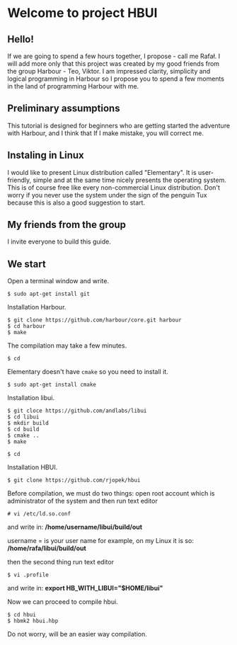 # **Welcome to project HBUI**

## Hello!
If we are going to spend a few hours together, I propose - call me Rafał. I will add more only that this project was created by my good friends from the group Harbour - Teo, Viktor. I am impressed clarity, simplicity and logical programming in Harbour so I propose you to spend a few moments in the land of programming Harbour with me.

## Preliminary assumptions
This tutorial is designed for beginners who are getting started the adventure with Harbour, and I think that If I make mistake, you will correct me.

## Instaling in Linux
I would like to present Linux distribution called "Elementary". It is user-friendly, simple and at the same time nicely presents the operating system. This is of course free like every non-commercial Linux distribution. Don't worry if you never use the system under the sign of the penguin Tux because this is also a good suggestion to start.

## My friends from the group
I invite everyone to build this guide.

## We start
Open a terminal window and write.
```
$ sudo apt-get install git
```
Installation Harbour.
```
$ git clone https://github.com/harbour/core.git harbour
$ cd harbour
$ make
```
The compilation may take a few minutes.
```
$ cd
```
Elementary doesn't have `cmake` so you need to install it.
```
$ sudo apt-get install cmake
```
Installation libui.
```
$ git cloce https://github.com/andlabs/libui
$ cd libui
$ mkdir build
$ cd build
$ cmake ..
$ make
```

```
$ cd
```
Installation HBUI.
```
$ git clone https://github.com/rjopek/hbui
```
Before compilation, we must do two things: open root account which is administrator of the system and then run text editor
```
# vi /etc/ld.so.conf
```
and write in: **/home/username/libui/build/out**

username = is your user name for example, on my Linux it is so: **/home/rafa/libui/build/out**

then the second thing run text editor
```
$ vi .profile
```
and write in: **export HB_WITH_LIBUI="$HOME/libui"**

Now we can proceed to compile hbui.
```
$ cd hbui
$ hbmk2 hbui.hbp
```

Do not worry, will be an easier way compilation.
